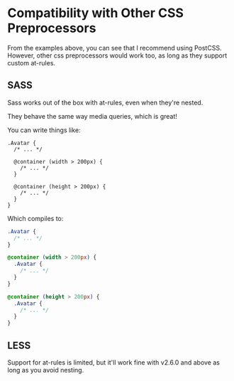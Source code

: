 # Compatibility with Other CSS Preprocessors

From the examples above, you can see that I recommend using PostCSS.
However, other css preprocessors would work too, as long as they support custom
at-rules.

## SASS

Sass works out of the box with at-rules, even when they're nested.

They behave the same way media queries, which is great!

You can write things like:

```pcss
.Avatar {
  /* ... */

  @container (width > 200px) {
    /* ... */
  }

  @container (height > 200px) {
    /* ... */
  }
}
```

Which compiles to:

```css
.Avatar {
  /* ... */
}

@container (width > 200px) {
  .Avatar {
    /* ... */
  }
}

@container (height > 200px) {
  .Avatar {
    /* ... */
  }
}
```

## LESS

Support for at-rules is limited, but it'll work fine with v2.6.0 and above as
long as you avoid nesting.
